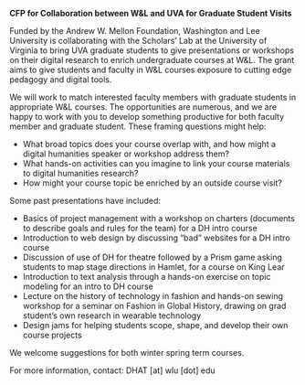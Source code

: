 **CFP for Collaboration between W&L and UVA for Graduate Student Visits**

Funded by the Andrew W. Mellon Foundation, Washington and Lee University is collaborating with the Scholars’ Lab at the University of Virginia to bring UVA graduate students to give presentations or workshops on their digital research to enrich undergraduate courses at W&L. The grant aims to give students and faculty in W&L courses exposure to cutting edge pedagogy and digital tools.

We will work to match interested faculty members with graduate students in appropriate W&L courses. The opportunities are numerous, and we are happy to work with you to develop something productive for both faculty member and graduate student. These framing questions might help:

* What broad topics does your course overlap with, and how might a digital humanities speaker or workshop address them?
* What hands-on activities can you imagine to link your course materials to digital humanities research?
* How might your course topic be enriched by an outside course visit?

Some past presentations have included:

* Basics of project management with a workshop on charters (documents to describe goals and rules for the team) for a DH intro course
* Introduction to web design by discussing “bad” websites for a DH intro course
* Discussion of use of DH for theatre followed by a Prism game asking students to map stage directions in Hamlet, for a course on King Lear
* Introduction to text analysis through a hands-on exercise on topic modeling for an intro to DH course
* Lecture on the history of technology in fashion and hands-on sewing workshop for a seminar on Fashion in Global History, drawing on grad student’s own research in wearable technology
* Design jams for helping students scope, shape, and develop their own course projects

We welcome suggestions for both winter spring term courses.

For more information, contact: DHAT [at] wlu [dot] edu


